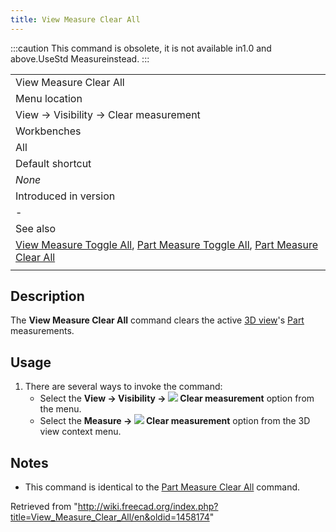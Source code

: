 ```yaml
---
title: View Measure Clear All
---
```


:::caution
This command is obsolete, it is not available in1.0 and above.UseStd Measureinstead.
:::

|                                                                                                                                                                                                                                          |
| ---------------------------------------------------------------------------------------------------------------------------------------------------------------------------------------------------------------------------------------- |
| View Measure Clear All                                                                                                                                                                                                                   |
| Menu location                                                                                                                                                                                                                            |
| View → Visibility → Clear measurement                                                                                                                                                                                                    |
| Workbenches                                                                                                                                                                                                                              |
| All                                                                                                                                                                                                                                      |
| Default shortcut                                                                                                                                                                                                                         |
| _None_                                                                                                                                                                                                                                   |
| Introduced in version                                                                                                                                                                                                                    |
| -                                                                                                                                                                                                                                        |
| See also                                                                                                                                                                                                                                 |
| [View Measure Toggle All](/View_Measure_Toggle_All "View Measure Toggle All"), [Part Measure Toggle All](/Part_Measure_Toggle_All "Part Measure Toggle All"), [Part Measure Clear All](/Part_Measure_Clear_All "Part Measure Clear All") |
|                                                                                                                                                                                                                                          |

## Description

The **View Measure Clear All** command clears the active [3D view](/3D_view "3D view")'s [Part](/Part_Workbench "Part Workbench") measurements.

## Usage

1. There are several ways to invoke the command:
   - Select the **View → Visibility → ![](/images/View_Measure_Clear_All.svg) Clear measurement** option from the menu.
   - Select the **Measure → ![](/images/View_Measure_Clear_All.svg) Clear measurement** option from the 3D view context menu.

## Notes

- This command is identical to the [Part Measure Clear All](/Part_Measure_Clear_All "Part Measure Clear All") command.

Retrieved from "<http://wiki.freecad.org/index.php?title=View_Measure_Clear_All/en&oldid=1458174>"
